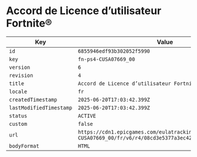 # Accord de Licence d’utilisateur Fortnite®

| Key | Value |
| --- | ----- |
| `id` | `6855946edf93b302052f5990` |
| `key` | `fn-ps4-CUSA07669_00` |
| `version` | `6` |
| `revision` | `4` |
| `title` | `Accord de Licence d’utilisateur Fortnite®` |
| `locale` | `fr` |
| `createdTimestamp` | `2025-06-20T17:03:42.399Z` |
| `lastModifiedTimestamp` | `2025-06-20T17:03:42.399Z` |
| `status` | `ACTIVE` |
| `custom` | `false` |
| `url` | `https://cdn1.epicgames.com/eulatracking-download/fn-ps4-CUSA07669_00/fr/v6/r4/08cd3e5377a3ec429e6b989eb984923b.pdf` |
| `bodyFormat` | `HTML` |
